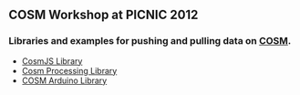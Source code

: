 ## COSM Workshop at PICNIC 2012

### Libraries and examples for pushing and pulling data on [COSM](http://cosm.com/).

* [CosmJS Library](http://github.com/cosm/cosm-js)
* [Cosm Processing Library](http://github.com/jmsaavedra/Cosm-Processing-Library)
* [COSM Arduino Library](https://github.com/cosm/cosm-arduino)